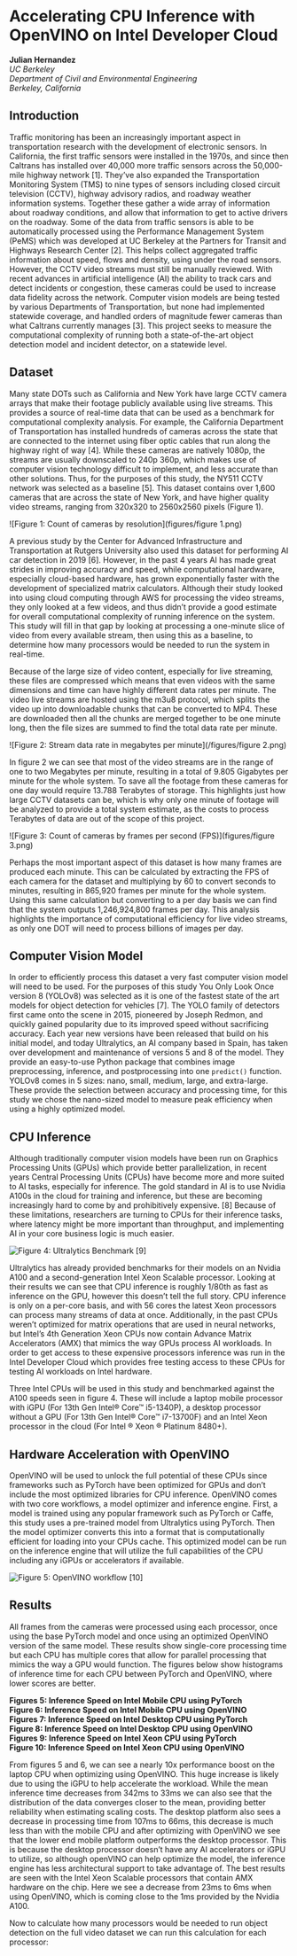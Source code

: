 # Accelerating CPU Inference with OpenVINO on Intel Developer Cloud

**Julian Hernandez**  
*UC Berkeley*  
*Department of Civil and Environmental Engineering*  
*Berkeley, California*

## Introduction

Traffic monitoring has been an increasingly important aspect in transportation research with the development of electronic sensors. In California, the first traffic sensors were installed in the 1970s, and since then Caltrans has installed over 40,000 more traffic sensors across the 50,000-mile highway network [1]. They’ve also expanded the Transportation Monitoring System (TMS) to nine types of sensors including closed circuit television (CCTV), highway advisory radios, and roadway weather information systems. Together these gather a wide array of information about roadway conditions, and allow that information to get to active drivers on the roadway. Some of the data from traffic sensors is able to be automatically processed using the Performance Management System (PeMS) which was developed at UC Berkeley at the Partners for Transit and Highways Research Center [2]. This helps collect aggregated traffic information about speed, flows and density, using under the road sensors. However, the CCTV video streams must still be manually reviewed. With recent advances in artificial intelligence (AI) the ability to track cars and detect incidents or congestion, these cameras could be used to increase data fidelity across the network. Computer vision models are being tested by various Departments of Transportation, but none had implemented statewide coverage, and handled orders of magnitude fewer cameras than what Caltrans currently manages [3]. This project seeks to measure the computational complexity of running both a state-of-the-art object detection model and incident detector, on a statewide level.

## Dataset

Many state DOTs such as California and New York have large CCTV camera arrays that make their footage publicly available using live streams. This provides a source of real-time data that can be used as a benchmark for computational complexity analysis. For example, the California Department of Transportation has installed hundreds of cameras across the state that are connected to the internet using fiber optic cables that run along the highway right of way [4]. While these cameras are natively 1080p, the streams are usually downscaled to 240p 360p, which makes use of computer vision technology difficult to implement, and less accurate than other solutions. Thus, for the purposes of this study, the NY511 CCTV network was selected as a baseline [5]. This dataset contains over 1,600 cameras that are across the state of New York, and have higher quality video streams, ranging from 320x320 to 2560x2560 pixels (Figure 1).

![Figure 1: Count of cameras by resolution](figures/figure 1.png)

A previous study by the Center for Advanced Infrastructure and Transportation at Rutgers University also used this dataset for performing AI car detection in 2019 [6]. However, in the past 4 years AI has made great strides in improving accuracy and speed, while computational hardware, especially cloud-based hardware, has grown exponentially faster with the development of specialized matrix calculators. Although their study looked into using cloud computing through AWS for processing the video streams, they only looked at a few videos, and thus didn’t provide a good estimate for overall computational complexity of running inference on the system. This study will fill in that gap by looking at processing a one-minute slice of video from every available stream, then using this as a baseline, to determine how many processors would be needed to run the system in real-time.

Because of the large size of video content, especially for live streaming, these files are compressed which means that even videos with the same dimensions and time can have highly different data rates per minute. The video live streams are hosted using the m3u8 protocol, which splits the video up into downloadable chunks that can be converted to MP4. These are downloaded then all the chunks are merged together to be one minute long, then the file sizes are summed to find the total data rate per minute.

![Figure 2: Stream data rate in megabytes per minute](/figures/figure 2.png)

In figure 2 we can see that most of the video streams are in the range of one to two Megabytes per minute, resulting in a total of 9.805 Gigabytes per minute for the whole system. To save all the footage from these cameras for one day would require 13.788 Terabytes of storage. This highlights just how large CCTV datasets can be, which is why only one minute of footage will be analyzed to provide a total system estimate, as the costs to process Terabytes of data are out of the scope of this project.

![Figure 3: Count of cameras by frames per second (FPS)](figures/figure 3.png)

Perhaps the most important aspect of this dataset is how many frames are produced each minute. This can be calculated by extracting the FPS of each camera for the dataset and multiplying by 60 to convert seconds to minutes, resulting in 865,920 frames per minute for the whole system. Using this same calculation but converting to a per day basis we can find that the system outputs 1,246,924,800 frames per day. This analysis highlights the importance of computational efficiency for live video streams, as only one DOT will need to process billions of images per day.

## Computer Vision Model

In order to efficiently process this dataset a very fast computer vision model will need to be used. For the purposes of this study You Only Look Once version 8 (YOLOv8) was selected as it is one of the fastest state of the art models for object detection for vehicles [7]. The YOLO family of detectors first came onto the scene in 2015, pioneered by Joseph Redmon, and quickly gained popularity due to its improved speed without sacrificing accuracy. Each year new versions have been released that build on his initial model, and today Ultralytics, an AI company based in Spain, has taken over development and maintenance of versions 5 and 8 of the model. They provide an easy-to-use Python package that combines image preprocessing, inference, and postprocessing into one `predict()` function. YOLOv8 comes in 5 sizes: nano, small, medium, large, and extra-large. These provide the selection between accuracy and processing time, for this study we chose the nano-sized model to measure peak efficiency when using a highly optimized model.

## CPU Inference

Although traditionally computer vision models have been run on Graphics Processing Units (GPUs) which provide better parallelization, in recent years Central Processing Units (CPUs) have become more and more suited to AI tasks, especially for inference. The gold standard in AI is to use Nvidia A100s in the cloud for training and inference, but these are becoming increasingly hard to come by and prohibitively expensive. [8] Because of these limitations, researchers are turning to CPUs for their inference tasks, where latency might be more important than throughput, and implementing AI in your core business logic is much easier.

![Figure 4: Ultralytics Benchmark [9]](<Image URL>)

Ultralytics has already provided benchmarks for their models on an Nvidia A100 and a second-generation Intel Xeon Scalable processor. Looking at their results we can see that CPU inference is roughly 1/80th as fast as inference on the GPU, however this doesn’t tell the full story. CPU inference is only on a per-core basis, and with 56 cores the latest Xeon processors can process many streams of data at once. Additionally, in the past CPUs weren’t optimized for matrix operations that are used in neural networks, but Intel’s 4th Generation Xeon CPUs now contain Advance Matrix Accelerators (AMX) that mimics the way GPUs process AI workloads. In order to get access to these expensive processors inference was run in the Intel Developer Cloud which provides free testing access to these CPUs for testing AI workloads on Intel hardware.

Three Intel CPUs will be used in this study and benchmarked against the A100 speeds seen in figure 4. These will include a laptop mobile processor with iGPU (For 13th Gen Intel® Core™ i5-1340P), a desktop processor without a GPU (For 13th Gen Intel® Core™ i7-13700F) and an Intel Xeon processor in the cloud (For Intel ® Xeon ® Platinum 8480+).

## Hardware Acceleration with OpenVINO

OpenVINO will be used to unlock the full potential of these CPUs since frameworks such as PyTorch have been optimized for GPUs and don’t include the most optimized libraries for CPU inference. OpenVINO comes with two core workflows, a model optimizer and inference engine. First, a model is trained using any popular framework such as PyTorch or Caffe, this study uses a pre-trained model from Ultralytics using PyTorch. Then the model optimizer converts this into a format that is computationally efficient for loading into your CPUs cache. This optimized model can be run on the inference engine that will utilize the full capabilities of the CPU including any iGPUs or accelerators if available.

![Figure 5: OpenVINO workflow [10]](<Image URL>)

## Results

All frames from the cameras were processed using each processor, once using the base PyTorch model and once using an optimized OpenVINO version of the same model. These results show single-core processing time but each CPU has multiple cores that allow for parallel processing that mimics the way a GPU would function. The figures below show histograms of inference time for each CPU between PyTorch and OpenVINO, where lower scores are better.

**Figures 5: Inference Speed on Intel Mobile CPU using PyTorch**  
**Figure 6: Inference Speed on Intel Mobile CPU using OpenVINO**  
**Figures 7: Inference Speed on Intel Desktop CPU using PyTorch**  
**Figure 8: Inference Speed on Intel Desktop CPU using OpenVINO**  
**Figures 9: Inference Speed on Intel Xeon CPU using PyTorch**  
**Figure 10: Inference Speed on Intel Xeon CPU using OpenVINO**

From figures 5 and 6, we can see a nearly 10x performance boost on the laptop CPU when optimizing using OpenVINO. This huge increase is likely due to using the iGPU to help accelerate the workload. While the mean inference time decreases from 342ms to 33ms we can also see that the distribution of the data converges closer to the mean, providing better reliability when estimating scaling costs. The desktop platform also sees a decrease in processing time from 107ms to 66ms, this decrease is much less than with the mobile CPU and after optimizing with OpenVINO we see that the lower end mobile platform outperforms the desktop processor. This is because the desktop processor doesn’t have any AI accelerators or iGPU to utilize, so although openVINO can help optimize the model, the inference engine has less architectural support to take advantage of. The best results are seen with the Intel Xeon Scalable processors that contain AMX hardware on the chip. Here we see a decrease from 23ms to 6ms when using OpenVINO, which is coming close to the 1ms provided by the Nvidia A100.

Now to calculate how many processors would be needed to run object detection on the full video dataset we can run this calculation for each processor:

